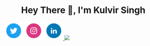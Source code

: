 <!--Greetings-->
<h1 align="center">Hey There 👋, I'm Kulvir Singh</h1>

  <p>
    <a href="https://twitter.com/kulvirdotgg"><img src="https://github.com/aritraroy/social-icons/blob/master/twitter-icon.png?raw=true" width="60"></a>
    <a href="https://instagram.com/parmar_kulvir"><img src="https://github.com/aritraroy/social-icons/blob/master/instagram-icon.png?raw=true" width="60"></a>
    <a href="https://www.linkedin.com/in/kulvir-parmar">
      <img src="https://github.com/aritraroy/social-icons/blob/master/linkedin-icon.png?raw=true" width="60">
    </a>
    <a href="mailto:kulvirs734@gmail.com"><img src="https://img.icons8.com/color/96/000000/apple-mail.png" width="60"></a>
  </p>

   


